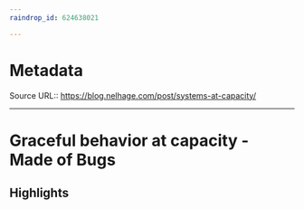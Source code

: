 ```yaml
---
raindrop_id: 624638021

---
```


# Metadata
Source URL:: https://blog.nelhage.com/post/systems-at-capacity/


---
# Graceful behavior at capacity - Made of Bugs



## Highlights
